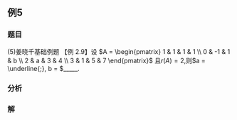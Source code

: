 ## 例5
### 题目
(5)姜晓千基础例题 
【例 2.9】设
$A = \begin{pmatrix} 1 & 1 & 1 & 1 \\ 0 & -1 & 1 & b \\ 2 & a & 3 & 4 \\ 3 & 1 & 5 & 7 \end{pmatrix}$
且$r(A) = 2$,则$a = \underline{\;}, b = $_____.
### 分析

### 解